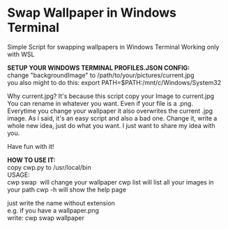 # Swap Wallpaper in Windows Terminal 
Simple Script for swapping wallpapers in Windows Terminal
Working only with WSL

**SETUP YOUR WINDOWS TERMINAL PROFILES.JSON CONFIG:**  
change "backgroundImage" to /path/to/your/pictures/current.jpg  
you also might to do this:   export PATH=$PATH:/mnt/c/Windows/System32
   
Why current.jpg? It's because this script copy your Image to current.jpg  
You can rename in whatever you want.
Even if your file is a .png.   
Everytime you change your wallpaper it also overwrites the current .jpg image.
As i said, it's an easy script and also a bad one.
Change it, write a whole new idea, just do what you want.
I just want to share my idea with you. 

Have fun with it!
  
**HOW TO USE IT:**  
  copy cwp.py to /usr/local/bin  
  USAGE:  
  cwp swap <img> will change your wallpaper
  cwp list will list all your images in your path
  cwp -h will show the help page
  
  just write the name without extension  
  e.g. if you have a wallpaper.png  
  write: cwp swap wallpaper

  
